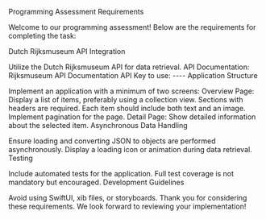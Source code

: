 Programming Assessment Requirements

Welcome to our programming assessment! Below are the requirements for completing the task:

Dutch Rijksmuseum API Integration

Utilize the Dutch Rijksmuseum API for data retrieval.
API Documentation: Rijksmuseum API Documentation
API Key to use: ----
Application Structure

Implement an application with a minimum of two screens:
Overview Page:
Display a list of items, preferably using a collection view.
Sections with headers are required.
Each item should include both text and an image.
Implement pagination for the page.
Detail Page:
Show detailed information about the selected item.
Asynchronous Data Handling

Ensure loading and converting JSON to objects are performed asynchronously.
Display a loading icon or animation during data retrieval.
Testing

Include automated tests for the application.
Full test coverage is not mandatory but encouraged.
Development Guidelines

Avoid using SwiftUI, xib files, or storyboards.
Thank you for considering these requirements. We look forward to reviewing your implementation!
